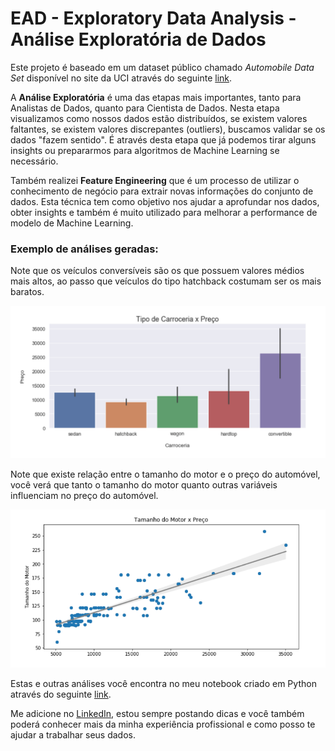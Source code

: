 # EAD - Exploratory Data Analysis - Análise Exploratória de Dados

Este projeto é baseado em um dataset público chamado _Automobile Data Set_ disponível no site da UCI através do seguinte [link](https://archive.ics.uci.edu/ml/datasets/Automobile).

A **Análise Exploratória** é uma das etapas mais importantes, tanto para Analistas de Dados, quanto para Cientista de Dados. Nesta etapa visualizamos como nossos dados estão distribuídos, se existem valores faltantes, se existem valores discrepantes (outliers), buscamos validar se os dados "fazem sentido". É através desta etapa que já podemos tirar alguns insights ou prepararmos para algoritmos de Machine Learning se necessário.

Também realizei **Feature Engineering** que é um processo de utilizar o conhecimento de negócio para extrair novas informações do conjunto de dados. Esta técnica tem como objetivo nos ajudar a aprofundar nos dados, obter insights e também é muito utilizado para melhorar a performance de modelo de Machine Learning.

### Exemplo de análises geradas:

Note que os veículos conversíveis são os que possuem valores médios mais altos, ao passo que veículos do tipo hatchback costumam ser os mais baratos.

![Test Image 2](https://github.com/janderfg/EAD-Exploratory_Data_Analysis/blob/master/images/graph.png?raw=true)

Note que existe relação entre o tamanho do motor e o preço do automóvel, você verá que tanto o tamanho do motor quanto outras variáveis influenciam no preço do automóvel.

![Test Image 2](https://github.com/janderfg/EAD-Exploratory_Data_Analysis/blob/master/images/graph02.png?raw=true)


Estas e outras análises você encontra no meu notebook criado em Python através do seguinte [link](https://github.com/janderfg/EAD-Exploratory_Data_Analysis/blob/master/EAD-Exploratory_Data_Analysis-Cars_Dataset.ipynb "Github").


Me adicione no [LinkedIn](https://www.linkedin.com/posts/janderfg_pandas-python-datascience-activity-6691690291704971265-56Km-), estou sempre postando dicas e você também poderá conhecer mais da minha experiência profissional e como posso te ajudar a trabalhar seus dados.


